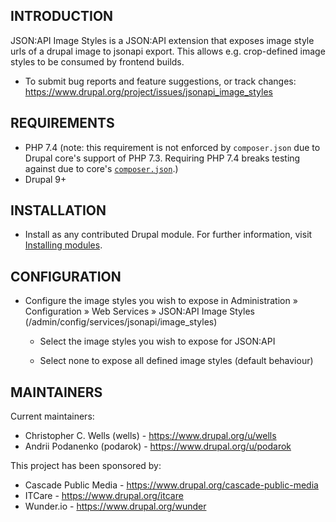 INTRODUCTION
------------

JSON:API Image Styles is a JSON:API extension that exposes image style urls of a
drupal image to jsonapi export. This allows e.g. crop-defined image styles to be
consumed by frontend builds.

 * To submit bug reports and feature suggestions, or track changes:
   https://www.drupal.org/project/issues/jsonapi_image_styles


REQUIREMENTS
------------

 * PHP 7.4 (note: this requirement is not enforced by `composer.json` due to
   Drupal core's support of PHP 7.3. Requiring PHP 7.4 breaks testing against
   due to core's [`composer.json`](https://git.drupalcode.org/project/drupal/-/blob/9.3.x/composer.json#L51).)
 * Drupal 9+


INSTALLATION
------------

 * Install as any contributed Drupal module. For further information, visit
   [Installing modules](https://www.drupal.org/docs/extending-drupal/installing-modules).


CONFIGURATION
-------------

 * Configure the image styles you wish to expose in Administration »
 Configuration » Web Services » JSON:API Image Styles
 (/admin/config/services/jsonapi/image_styles)

   - Select the image styles you wish to expose for JSON:API

   - Select none to expose all defined image styles (default behaviour)


MAINTAINERS
-----------

Current maintainers:
 * Christopher C. Wells (wells) - https://www.drupal.org/u/wells
 * Andrii Podanenko (podarok) - https://www.drupal.org/u/podarok

This project has been sponsored by:
 * Cascade Public Media - https://www.drupal.org/cascade-public-media
 * ITCare - https://www.drupal.org/itcare
 * Wunder.io - https://www.drupal.org/wunder
